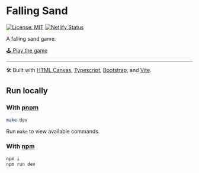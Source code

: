 # Falling Sand

[![License: MIT](https://img.shields.io/badge/license-MIT-green)](./LICENSE.txt)
[![Netlify Status](https://api.netlify.com/api/v1/badges/654ef35a-d2c9-4b2c-bf63-228acc46406e/deploy-status)](https://app.netlify.com/sites/inspiring-wiles-7d10f1/deploys)

A falling sand game.

[🕹️ Play the game](https://sand.verybadfrags.com)

---

🛠️ Built with [HTML Canvas](https://www.w3schools.com/html/html5_canvas.asp),
[Typescript](https://www.typescriptlang.org),
[Bootstrap](https://getbootstrap.com), and [Vite](https://vitejs.dev).

## Run locally

### With [pnpm](https://pnpm.io)

```sh
make dev
```

Run `make` to view available commands.

### With [npm](https://www.npmjs.com)

```sh
npm i
npm run dev
```
